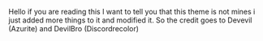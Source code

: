 Hello if you are reading this I want to tell you that this theme is not mines i just added more things to it and modified it.
So the credit goes to Devevil (Azurite)
and DevilBro (Discordrecolor)
